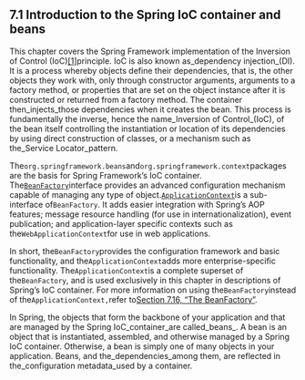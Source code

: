 ## 7.1 Introduction to the Spring IoC container and beans

This chapter covers the Spring Framework implementation of the Inversion of Control \(IoC\)[\[1\]](https://docs.spring.io/spring/docs/current/spring-framework-reference/htmlsingle/#ftn.d5e1827)principle. IoC is also known as_dependency injection_\(DI\). It is a process whereby objects define their dependencies, that is, the other objects they work with, only through constructor arguments, arguments to a factory method, or properties that are set on the object instance after it is constructed or returned from a factory method. The container then_injects_those dependencies when it creates the bean. This process is fundamentally the inverse, hence the name_Inversion of Control_\(IoC\), of the bean itself controlling the instantiation or location of its dependencies by using direct construction of classes, or a mechanism such as the_Service Locator_pattern.

The`org.springframework.beans`and`org.springframework.context`packages are the basis for Spring Framework’s IoC container. The[`BeanFactory`](http://docs.spring.io/spring-framework/docs/4.3.11.RELEASE/javadoc-api/org/springframework/beans/factory/BeanFactory.html)interface provides an advanced configuration mechanism capable of managing any type of object.[`ApplicationContext`](http://docs.spring.io/spring-framework/docs/4.3.11.RELEASE/javadoc-api/org/springframework/context/ApplicationContext.html)is a sub-interface of`BeanFactory`. It adds easier integration with Spring’s AOP features; message resource handling \(for use in internationalization\), event publication; and application-layer specific contexts such as the`WebApplicationContext`for use in web applications.

In short, the`BeanFactory`provides the configuration framework and basic functionality, and the`ApplicationContext`adds more enterprise-specific functionality. The`ApplicationContext`is a complete superset of the`BeanFactory`, and is used exclusively in this chapter in descriptions of Spring’s IoC container. For more information on using the`BeanFactory`instead of the`ApplicationContext,`refer to[Section 7.16, “The BeanFactory”](https://docs.spring.io/spring/docs/current/spring-framework-reference/htmlsingle/#beans-beanfactory).

In Spring, the objects that form the backbone of your application and that are managed by the Spring IoC_container_are called_beans_. A bean is an object that is instantiated, assembled, and otherwise managed by a Spring IoC container. Otherwise, a bean is simply one of many objects in your application. Beans, and the_dependencies_among them, are reflected in the_configuration metadata_used by a container.

